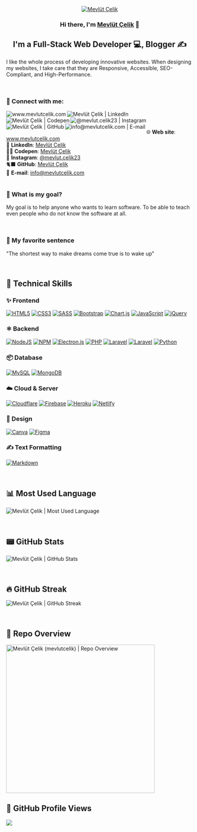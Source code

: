 <p align="center">
  <a href="https://www.mevlutcelik.com/" target="_blank" rel="noreferrer"><img src="https://i.hizliresim.com/249suuz.png" alt="Mevlüt Çelik"></a>
</p>

<h3 align="center">
Hi there, I'm <a href="https://www.mevlutcelik.com/" target="_blank" rel="noreferrer">Mevlüt Çelik</a> 👋
</h3>

<h2 align="center">
I'm a Full-Stack Web Developer 💻, Blogger ✍️
</h2>

I like the whole process of developing innovative websites.  When designing my websites, I take care that they are Responsive, Accessible, SEO-Compliant, and High-Performance.

<br/>

### 🤝 Connect with me:

<a target="_blank" title="Mevlüt Çelik | Web Site (www.mevlutcelik.com)" href="https://www.mevlutcelik.com/"><img align="left" src="https://img.shields.io/badge/website-1a73e8?style=for-the-badge&logo=About.me&logoColor=white" alt="www.mevlutcelik.com"/></a>
<a target="_blank" title="Mevlüt Çelik | LikedIn" href="https://www.linkedin.com/in/mevlutcelik/"><img align="left" src="https://img.shields.io/badge/LinkedIn-0077B5?style=for-the-badge&logo=linkedin&logoColor=white" alt="Mevlüt Çelik | LinkedIn"/></a>
<a target="_blank" title="Mevlüt Çelik | Codepen" href="https://www.instagram.com/mevlut.celik23/"><img align="left" src="https://img.shields.io/badge/Codepen-000000?style=for-the-badge&logo=codepen&logoColor=white" alt="Mevlüt Çelik | Codepen"/></a>
<a target="_blank" title="@mevlut.celik23 | Instagram" href="https://www.instagram.com/mevlut.celik23/"><img align="left" src="https://img.shields.io/badge/Instagram-833AB4?style=for-the-badge&logo=instagram&logoColor=white" alt="@mevlut.celik23 | Instagram"/></a>
<a target="_blank" title="Mevlüt Çelik | GitHub" href="https://github.com/mevlutcelik"><img align="left" src="https://img.shields.io/badge/GitHub-100000?style=for-the-badge&logo=github&logoColor=white" alt="Mevlüt Çelik | GitHub"/></a>
<a target="_blank" title="info@mevlutcelik.com | E-mail" href="mailto:info@mevlutcelik.com"><img align="left" src="https://img.shields.io/badge/Gmail-D14836?style=for-the-badge&logo=gmail&logoColor=white" alt="info@mevlutcelik.com | E-mail"/></a>

<br/><br/>

🌐 **Web site**: <a title="Mevlüt Çelik | Web Site (www.mevlutcelik.com)" href="https://www.mevlutcelik.com/" target="_blank">www.mevlutcelik.com</a><br/>
💼 **LinkedIn**: <a title="Mevlüt Çelik | LinkedIn" href="https://www.linkedin.com/in/mevlutcelik" target="_blank">Mevlüt Çelik</a><br/>
🧑‍💻 **Codepen**: <a title="Mevlüt Çelik | Codepen" href="https://www.codepen.io/mevlut" target="_blank">Mevlüt Çelik</a><br/>
🧑 **Instagram**: <a title="@mevlut.celik23 | Instagram" href="https://www.instagram.com/mevlut.celik23" target="_blank">@mevlut.celik23</a><br/>
🐈‍⬛ **GitHub**: <a title="Mevlüt Çelik | GitHub" href="https://github.com/mevlutcelik" target="_blank">Mevlüt Çelik</a><br/>
📩 **E-mail**: <a title="info@mevlutcelik.com" href="mailto:info@mevlutcelik.com" target="_blank">info@mevlutcelik.com</a><br/><br/>

### 🤔 What is my goal?

My goal is to help anyone who wants to learn software. To be able to teach even people who do not know the software at all.

<br/>

### 🎈 My favorite sentence

"The shortest way to make dreams come true is to wake up"

<br/>

## 💼 Technical Skills

### ✨ Frontend
<a href="#!">![HTML5](https://img.shields.io/badge/html5-%23E34F26.svg?style=for-the-badge&logo=html5&logoColor=white)</a>
<a href="#!">![CSS3](https://img.shields.io/badge/css3-%231572B6.svg?style=for-the-badge&logo=css3&logoColor=white)</a>
<a href="#!">![SASS](https://img.shields.io/badge/SASS-hotpink.svg?style=for-the-badge&logo=SASS&logoColor=white)</a>
<a href="#!">![Bootstrap](https://img.shields.io/badge/bootstrap-%23563D7C.svg?style=for-the-badge&logo=bootstrap&logoColor=white)</a>
<a href="#!">![Chart.js](https://img.shields.io/badge/chart.js-F5788D.svg?style=for-the-badge&logo=chart.js&logoColor=white)</a>
<a href="#!">![JavaScript](https://img.shields.io/badge/javascript-%23323330.svg?style=for-the-badge&logo=javascript&logoColor=%23F7DF1E)</a>
<a href="#!">![jQuery](https://img.shields.io/badge/jquery-%230769AD.svg?style=for-the-badge&logo=jquery&logoColor=white)</a>

### ⚛️ Backend
<a href="#!">![NodeJS](https://img.shields.io/badge/node.js-6DA55F?style=for-the-badge&logo=node.js&logoColor=white)</a>
<a href="#!">![NPM](https://img.shields.io/badge/NPM-%23000000.svg?style=for-the-badge&logo=npm&logoColor=white)</a>
<a href="#!">![Electron.js](https://img.shields.io/badge/Electron-191970?style=for-the-badge&logo=Electron&logoColor=white)</a>
<a href="#!">![PHP](https://img.shields.io/badge/php-%23777BB4.svg?style=for-the-badge&logo=php&logoColor=white)</a>
<a href="#!">![Laravel](https://img.shields.io/badge/Laravel-FF2D20?style=for-the-badge&logo=laravel&logoColor=white)</a>
<a href="#!">![Laravel](https://img.shields.io/badge/Composer-885630?style=for-the-badge&logo=Composer&logoColor=white)</a>
<a href="#!">![Python](https://img.shields.io/badge/python-3670A0?style=for-the-badge&logo=python&logoColor=ffdd54)</a>

### 📦 Database
<a href="#!">![MySQL](https://img.shields.io/badge/mysql-%23DD8A00.svg?style=for-the-badge&logo=mysql&logoColor=white)</a>
<a href="#!">![MongoDB](https://img.shields.io/badge/MongoDB-%234ea94b.svg?style=for-the-badge&logo=mongodb&logoColor=white)</a>

### ☁️ Cloud & Server
<a href="#!">![Cloudflare](https://img.shields.io/badge/Cloudflare-F38020?style=for-the-badge&logo=Cloudflare&logoColor=white)</a>
<a href="#!">![Firebase](https://img.shields.io/badge/firebase-%23039BE5.svg?style=for-the-badge&logo=firebase)</a>
<a href="#!">![Heroku](https://img.shields.io/badge/heroku-%23430098.svg?style=for-the-badge&logo=heroku&logoColor=white)</a>
<a href="#!">![Netlify](https://img.shields.io/badge/netlify-%23000000.svg?style=for-the-badge&logo=netlify&logoColor=#00C7B7)</a>

### 🎨 Design
<a href="#!">![Canva](https://img.shields.io/badge/Canva-%2300C4CC.svg?style=for-the-badge&logo=Canva&logoColor=white)</a>
<a href="#!">![Figma](https://img.shields.io/badge/figma-%23F24E1E.svg?style=for-the-badge&logo=figma&logoColor=white)</a>

### ✍️ Text Formatting
<a href="#!">![Markdown](https://img.shields.io/badge/markdown-%23000000.svg?style=for-the-badge&logo=markdown&logoColor=white)</a>

<br/>

## 📊 Most Used Language

![Mevlüt Çelik | Most Used Language](https://github-readme-stats.vercel.app/api/top-langs/?username=mevlutcelik)

<br/>

## 📟 GitHub Stats

![Mevlüt Çelik | GitHub Stats](https://github-readme-stats.vercel.app/api?username=mevlutcelik)

<br/>

## 🔥 GitHub Streak

![Mevlüt Çelik | GitHub Streak](https://github-readme-streak-stats.herokuapp.com/?user=mevlutcelik)

<br/>

## 👀 Repo Overview

<img src="https://opengraph.githubassets.com/098fd83e7ce68376eb2e01003a55eb7e1eb8b093aeda5e7d87ce9bd2a7d0d0f8/mevlutcelik/mevlutcelik" alt="Mevlüt Çelik (mevlutcelik) | Repo Overview" width="400"/>

<br/>

## 🔢 GitHub Profile Views

![](https://komarev.com/ghpvc/?username=mevlutcelik&label=Profile%20views&color=1a73E8&style=flat)
